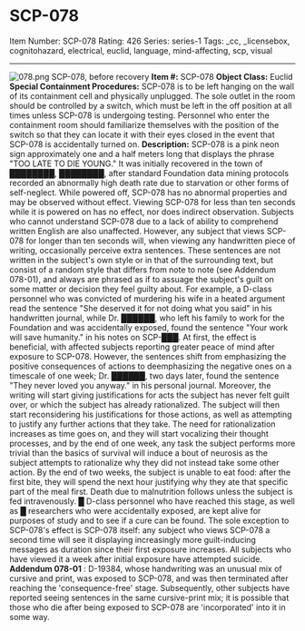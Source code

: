 # SCP-078
Item Number: SCP-078
Rating: 426
Series: series-1
Tags: _cc, _licensebox, cognitohazard, electrical, euclid, language, mind-affecting, scp, visual

---

![078.png](https://scp-wiki.wdfiles.com/local--files/scp-078/078.png)
SCP-078, before recovery
**Item #:** SCP-078
**Object Class:** Euclid
**Special Containment Procedures:** SCP-078 is to be left hanging on the wall of its containment cell and physically unplugged. The sole outlet in the room should be controlled by a switch, which must be left in the off position at all times unless SCP-078 is undergoing testing. Personnel who enter the containment room should familiarize themselves with the position of the switch so that they can locate it with their eyes closed in the event that SCP-078 is accidentally turned on.
**Description:** SCP-078 is a pink neon sign approximately one and a half meters long that displays the phrase "TOO LATE TO DIE YOUNG." It was initially recovered in the town of ████████, ████████, after standard Foundation data mining protocols recorded an abnormally high death rate due to starvation or other forms of self-neglect.
While powered off, SCP-078 has no abnormal properties and may be observed without effect. Viewing SCP-078 for less than ten seconds while it is powered on has no effect, nor does indirect observation. Subjects who cannot understand SCP-078 due to a lack of ability to comprehend written English are also unaffected. However, any subject that views SCP-078 for longer than ten seconds will, when viewing any handwritten piece of writing, occasionally perceive extra sentences. These sentences are not written in the subject's own style or in that of the surrounding text, but consist of a random style that differs from note to note (see Addendum 078-01), and always are phrased as if to assuage the subject's guilt on some matter or decision they feel guilty about. For example, a D-class personnel who was convicted of murdering his wife in a heated argument read the sentence "She deserved it for not doing what you said" in his handwritten journal, while Dr. ██████, who left his family to work for the Foundation and was accidentally exposed, found the sentence "Your work will save humanity." in his notes on SCP-███.
At first, the effect is beneficial, with affected subjects reporting greater peace of mind after exposure to SCP-078. However, the sentences shift from emphasizing the positive consequences of actions to deemphasizing the negative ones on a timescale of one week; Dr. ██████, two days later, found the sentence "They never loved you anyway." in his personal journal. Moreover, the writing will start giving justifications for acts the subject has never felt guilt over, or which the subject has already rationalized. The subject will then start reconsidering his justifications for those actions, as well as attempting to justify any further actions that they take. The need for rationalization increases as time goes on, and they will start vocalizing their thought processes, and by the end of one week, any task the subject performs more trivial than the basics of survival will induce a bout of neurosis as the subject attempts to rationalize why they did not instead take some other action. By the end of two weeks, the subject is unable to eat food: after the first bite, they will spend the next hour justifying why they ate that specific part of the meal first. Death due to malnutrition follows unless the subject is fed intravenously. █ D-class personnel who have reached this stage, as well as █ researchers who were accidentally exposed, are kept alive for purposes of study and to see if a cure can be found.
The sole exception to SCP-078's effect is SCP-078 itself: any subject who views SCP-078 a second time will see it displaying increasingly more guilt-inducing messages as duration since their first exposure increases. All subjects who have viewed it a week after initial exposure have attempted suicide.
**Addendum 078-01** : D-19384, whose handwriting was an unusual mix of cursive and print, was exposed to SCP-078, and was then terminated after reaching the 'consequence-free' stage. Subsequently, other subjects have reported seeing sentences in the same cursive-print mix; it is possible that those who die after being exposed to SCP-078 are 'incorporated' into it in some way.